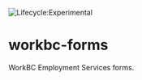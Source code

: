 ![Lifecycle:Experimental](https://img.shields.io/badge/Lifecycle-Experimental-339999)
# workbc-forms
WorkBC Employment Services forms.
